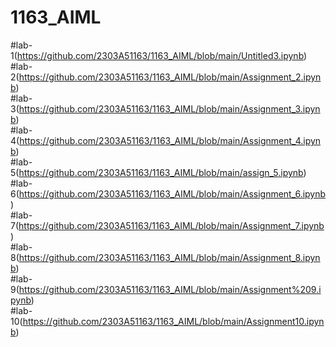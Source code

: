 # 1163_AIML
#lab-1(https://github.com/2303A51163/1163_AIML/blob/main/Untitled3.ipynb)\
#lab-2(https://github.com/2303A51163/1163_AIML/blob/main/Assignment_2.ipynb)\
#lab-3(https://github.com/2303A51163/1163_AIML/blob/main/Assignment_3.ipynb)\
#lab-4(https://github.com/2303A51163/1163_AIML/blob/main/Assignment_4.ipynb)\
#lab-5(https://github.com/2303A51163/1163_AIML/blob/main/assign_5.ipynb)\
#lab-6(https://github.com/2303A51163/1163_AIML/blob/main/Assignment_6.ipynb)\
#lab-7(https://github.com/2303A51163/1163_AIML/blob/main/Assignment_7.ipynb)\
#lab-8(https://github.com/2303A51163/1163_AIML/blob/main/Assignment_8.ipynb)\
#lab-9(https://github.com/2303A51163/1163_AIML/blob/main/Assignment%209.ipynb)\
#lab-10(https://github.com/2303A51163/1163_AIML/blob/main/Assignment10.ipynb)

